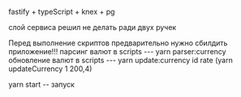 fastify + typeScript + knex + pg

слой сервиса решил не делать ради двух ручек

Перед выполнение скриптов предварительно нужно сбилдить приложение!!!
парсинг валют в scripts --- yarn parser:currency
обновление валют в scripts --- yarn update:currency id rate (yarn updateCurrency 1 200,4)


yarn start -- запуск